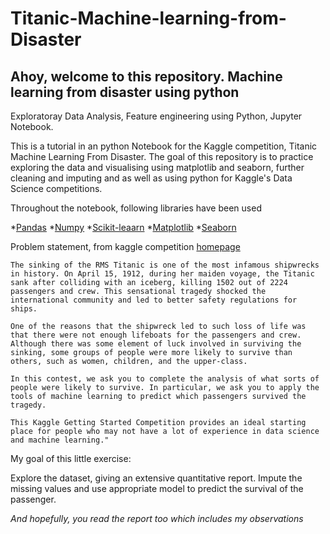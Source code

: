 # Titanic-Machine-learning-from-Disaster
## Ahoy, welcome to this repository. Machine learning from disaster using python

Exploratoray Data Analysis, Feature engineering using Python, Jupyter Notebook.

This is a tutorial in an python Notebook for the Kaggle competition, Titanic Machine Learning From Disaster. The goal of this repository is to practice exploring the data and visualising using matplotlib and seaborn, further cleaning and imputing and as well as using python for Kaggle's Data Science competitions.

Throughout the notebook, following libraries have been used

*[Pandas](https://pandas.pydata.org/)
*[Numpy](https://numpy.org/)
*[Scikit-leaarn](https://scikit-learn.org/stable/)
*[Matplotlib](https://matplotlib.org/)
*[Seaborn](https://seaborn.pydata.org/)

Problem statement, from kaggle competition [homepage](https://www.kaggle.com/c/titanic)



    The sinking of the RMS Titanic is one of the most infamous shipwrecks in history. On April 15, 1912, during her maiden voyage, the Titanic sank after colliding with an iceberg, killing 1502 out of 2224 passengers and crew. This sensational tragedy shocked the international community and led to better safety regulations for ships.

    One of the reasons that the shipwreck led to such loss of life was that there were not enough lifeboats for the passengers and crew. Although there was some element of luck involved in surviving the sinking, some groups of people were more likely to survive than others, such as women, children, and the upper-class.

    In this contest, we ask you to complete the analysis of what sorts of people were likely to survive. In particular, we ask you to apply the tools of machine learning to predict which passengers survived the tragedy.

    This Kaggle Getting Started Competition provides an ideal starting place for people who may not have a lot of experience in data science and machine learning."

My goal of this little exercise:

Explore the dataset, giving an extensive quantitative report. Impute the missing values and use appropriate model to predict the survival of the passenger. 

_And hopefully, you read the report too which includes my observations_
